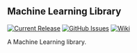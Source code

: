 ## Machine Learning Library

[![Current Release](https://img.shields.io/badge/release-latest-green.svg)](https://github.com/DPBandA/machine-learning-lib/releases/latest)
[![GitHub Issues](https://img.shields.io/github/issues/dpbanda/machine-learning-lib.svg)](https://github.com/dpbanda/machine-learning-lib/issues)
[![Wiki](https://img.shields.io/badge/documentation-wiki-green.svg)](https://github.com/DPBandA/machine-learning-lib/wiki)

A Machine Learning library.
